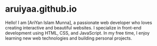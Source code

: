 # aruiyaa.github.io
Hello! I am [AriYan Islam Munna], a passionate web developer who loves creating interactive and beautiful websites. I specialize in front-end development using HTML, CSS, and JavaScript. In my free time, I enjoy learning new web technologies and building personal projects.
